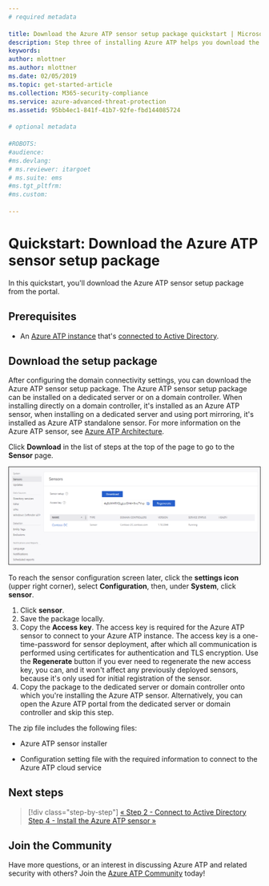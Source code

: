 ```yaml
---
# required metadata

title: Download the Azure ATP sensor setup package quickstart | Microsoft Docs
description: Step three of installing Azure ATP helps you download the Azure ATP sensor setup package.
keywords:
author: mlottner
ms.author: mlottner
ms.date: 02/05/2019
ms.topic: get-started-article
ms.collection: M365-security-compliance
ms.service: azure-advanced-threat-protection
ms.assetid: 95bb4ec1-841f-41b7-92fe-fbd144085724

# optional metadata

#ROBOTS:
#audience:
#ms.devlang:
# ms.reviewer: itargoet
# ms.suite: ems
#ms.tgt_pltfrm:
#ms.custom:

---
```

# Quickstart: Download the Azure ATP sensor setup package

In this quickstart, you'll download the Azure ATP sensor setup package from the portal.

## Prerequisites

- An [Azure ATP instance](install-atp-step1.md) that's [connected to Active Directory](install-atp-step2.md).

## Download the setup package

After configuring the domain connectivity settings, you can download the Azure ATP sensor setup package. The Azure ATP sensor setup package can be installed on a dedicated server or on a domain controller. When installing directly on a domain controller, it's installed as an Azure ATP sensor, when installing on a dedicated server and using port mirroring, it's installed as Azure ATP standalone sensor. For more information on the Azure ATP sensor, see [Azure ATP Architecture](atp-architecture.md). 

Click **Download** in the list of steps at the top of the page to go to the **Sensor** page.

![Azure ATP sensor configuration settings](media/atp-sensor-config.png)

 To reach the sensor configuration screen later, click the **settings icon** (upper right corner), select **Configuration**, then, under **System**, click **sensor**.  

1. Click **sensor**.
2. Save the package locally.
3. Copy the **Access** **key**. The access key is required for the Azure ATP sensor to connect to your Azure ATP instance. The access key is a one-time-password for sensor deployment, after which all communication is performed using certificates for authentication and TLS encryption. Use the **Regenerate** button if you ever need to regenerate the new access key, you can, and it won't affect any previously deployed sensors, because it's only used for initial registration of the sensor.
4. Copy the package to the dedicated server or domain controller onto which you're installing the Azure ATP sensor. Alternatively, you can open the Azure ATP portal from the dedicated server or domain controller and skip this step.

The zip file includes the following files:

- Azure ATP sensor installer

- Configuration setting file with the required information to connect to the Azure ATP cloud service

## Next steps

> [!div class="step-by-step"]
> [« Step 2 - Connect to Active Directory](install-atp-step2.md)
> [Step 4 - Install the Azure ATP sensor »](install-atp-step4.md)

## Join the Community

Have more questions, or an interest in discussing Azure ATP and related security with others? Join the [Azure ATP Community](https://aka.ms/azureatpcommunity) today!
